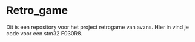 # Retro_game
Dit is een repository voor het project retrogame van avans.
Hier in vind je code voor een stm32 F030R8.
